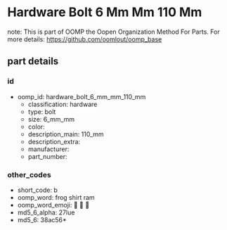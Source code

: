 # Hardware Bolt 6 Mm Mm 110 Mm  

note: This is part of OOMP the Oopen Organization Method For Parts. For more details: https://github.com/oomlout/oomp_base

##  part details





### id
* oomp_id: hardware_bolt_6_mm_mm_110_mm
  * classification: hardware
  * type: bolt
  * size: 6_mm_mm
  * color: 
  * description_main: 110_mm
  * description_extra: 
  * manufacturer: 
  * part_number: 

### other_codes
* short_code: b
* oomp_word: frog shirt ram
* oomp_word_emoji: :frog: :shirt: :ram:
* md5_6_alpha: 27lue
* md5_6: 38ac56* 